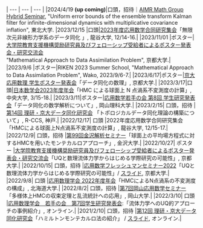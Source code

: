 
  | --- | --- | --- |
  |2024/4/19 **(up coming)**|口頭，招待｜[AIMR Math Group Hybrid Seminar](https://www.wpi-aimr.tohoku.ac.jp/mathematics_unit/english/seminar/20240419.html), "Uniform error bounds of the ensemble transform Kalman filter for infinite-dimensional dynamics with multiplicative covariance inflation", 東北大学.
  |2023/12/15 |口頭|[2023年度応用数学合同研究集会](https://www.mathsoc.jp/section/appliedmath/CAM/2023/)「無限次元非線形力学系のデータ同化	」, 龍谷大学, 12/14-16.|
  |2023/11/01 |ポスター|[大学院教育支援機構奨励研究員及びフェローシップ受給者によるポスター発表会・研究交流会](https://www.kugd.k.kyoto-u.ac.jp/%e3%82%a4%e3%83%99%e3%83%b3%e3%83%88/1588.html) <br>"Mathematical Approach to Data Assimilation Problem", 京都大学.|
  |2023/9/6 |ポスター|RIKEN 2023 Summer School, "Mathematical Approach to Data Assimilation Problem", Wako, 2023/9/6-7.|
  |2023/6/17|ポスター|[京大 応用数理 学生ポスター発表会](https://sites.google.com/view/siam-sc-kyoto/event/poster2023)「データ同化の数理」, 京都大学.|
  |2023/3/17|口頭|[日本数学会2023年度年会](http://www.mathsoc.jp/activity/meeting/chuo23mar/index.html)「HMC による球面上 N 点渦系不変測度の計算」, 中央大学, 3/15-18.|
  |2023/3/11|ポスター|[応用数学若手の会 第8回 学生研究発表会](http://wakate.jsiam.org/)「データ同化の数学解析について」, 岡山理科大学.|
  |2023/2/15| 口頭，招待 |[第14回 理研・京大データ同化研究会](http://www.data-assimilation.riken.jp/jp/events/ku_ws_202302/) 「トポロジカルデータ同化理論の構築について」, R-CCS, 神戸.|
  |2022/12/17| 口頭 |2022年度応用数学合同研究集会「HMCによる球面上N点渦系不変測度の計算」, 龍谷大学, 12/15-17.|
  |2022/12/9| 口頭，招待 |[第99回金沢解析セミナー](http://math.w3.kanazawa-u.ac.jp/wp/2022/11/17/kas99/)「球面上の平均場方程式に対するHMCを用いたモンテカルロアプローチ」, 金沢大学.|
  |2022/10/27| ポスター |[大学院教育支援機構奨励研究員及びフェローシップ受給者によるポスター発表会・研究交流会](https://www.kugd.k.kyoto-u.ac.jp/news/477.html)「UQと数理流体力学からはじめる学際研究の可能性」, 京都大学.|
  |2022/10/15| 口頭，招待 |[応用数学フレッシュマンセミナー2022](https://sites.google.com/view/freshman-seminar2022)「UQと数理流体力学からはじめる学際研究の可能性」/ [スライド](/math/pdf/freshman2022_slide.pdf), 京都大学.|
  |2022/9/8| 口頭 |[応用数理学会 2022年度年会](https://jsiam.org/annual2022/)「HMCによるN点渦系の不変測度の構成」, 北海道大学.|
  |2022/8/2| 口頭，招待 |[第7回岡山応用数学セミナー](https://jsiam.org/eguide02/3603/)「多様体上HMCの収束定理と乱流統計への応用」, 岡山大学.|
  |2022/3/10| 口頭 |[応用数理学会　若手の会　第7回学生研究発表会](http://wakate.jsiam.org/?p=68):「流体力学へのUQ的アプローチの事例紹介」, オンライン.|
  |2021/2/10| 口頭，招待 |[第12回 理研・京大データ同化研究会](http://www.data-assimilation.riken.jp/jp/events/ku_ws_202102/index.html)「ハミルトンモンテカルロ法の紹介」 / [スライド](/math/pdf/intro_to_hmc_slide.pdf), オンライン.|